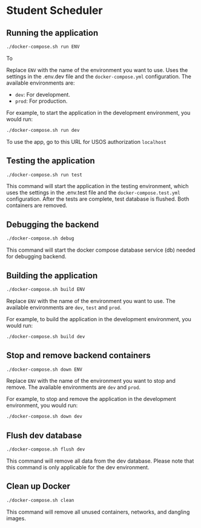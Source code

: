# Student Scheduler

## Running the application
```bash
./docker-compose.sh run ENV
```
To

Replace `ENV` with the name of the environment you want to use. Uses the settings in the .env.dev file and the `docker-compose.yml` configuration. The available environments are:
- `dev`: For development.
- `prod`: For production.

For example, to start the application in the development environment, you would run:
```bash
./docker-compose.sh run dev
```

To use the app, go to this URL for USOS authorization
`
localhost
`


## Testing the application
```bash
./docker-compose.sh run test
```
This command will start the application in the testing environment, which uses the settings in the .env.test file and the `docker-compose.test.yml` configuration.
After the tests are complete, test database is flushed. Both containers are removed.

## Debugging the backend
```bash
./docker-compose.sh debug 
```
This command will start the docker compose database service (db) needed for debugging backend.

## Building the application
```bash
./docker-compose.sh build ENV
```
Replace `ENV` with the name of the environment you want to use. The available environments are `dev`, `test` and `prod`.

For example, to build the application in the development environment, you would run:
```bash
./docker-compose.sh build dev
```

## Stop and remove backend containers
```bash
./docker-compose.sh down ENV
```
Replace `ENV` with the name of the environment you want to stop and remove. The available environments are `dev` and `prod`.

For example, to stop and remove the application in the development environment, you would run:
```bash
./docker-compose.sh down dev
```

## Flush dev database
```bash
./docker-compose.sh flush dev
```
This command will remove all data from the dev database. Please note that this command is only applicable for the dev environment.

## Clean up Docker
```bash
./docker-compose.sh clean
```
This command will remove all unused containers, networks, and dangling images.
```

